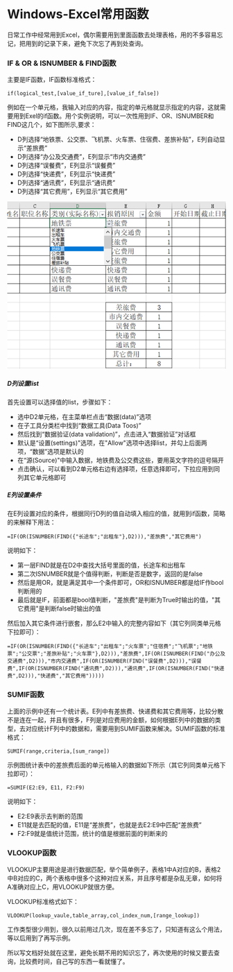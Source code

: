 # Windows-Excel常用函数
日常工作中经常用到Excel，偶尔需要用到里面函数去处理表格，用的不多容易忘记，把用到的记录下来，避免下次忘了再到处查询。
### IF & OR & ISNUMBER & FIND函数
主要是IF函数，IF函数标准格式：
```
if(logical_test,[value_if_ture],[value_if_false])
```
例如在一个单元格，我输入对应的内容，指定的单元格就显示指定的内容，这就需要用到Exel的if函数。用个实例说明，可以一次性用到IF、OR、ISNUMBER和FIND这几个，如下图所示,要求：
- D列选择“地铁票、公交票、飞机票、火车票、住宿费、差旅补贴”，E列自动显示“差旅费”
- D列选择“办公及交通费”，E列显示“市内交通费”
- D列选择“误餐费”，E列显示“误餐费”
- D列选择“快递费”，E列显示“快递费”
- D列选择“通讯费”，E列显示“通讯费”
- D列选择“其它费用”，E列显示“其它费用”

![excel函数示例](excel函数示例.png)

##### D列设置list
首先设置可以选择值的list，步骤如下：
- 选中D2单元格，在主菜单栏点击“数据(data)”选项
- 在子工具分类栏中找到“数据工具(Data Toos)”
- 然后找到“数据验证(data validation)”，点击进入“数据验证”对话框
- 默认是“设置(settings)"选项，在"Allow"选项中选择list，并勾上后面两项，“数据”选项是默认的
- 在“源(Source)"中输入数据，地铁费及公交费这些，要用英文字符的逗号隔开
- 点击确认，可以看到D2单元格右边有选择项，任意选择即可，下拉应用到同列其它单元格即可

##### E列设置条件
在E列设置对应的条件，根据同行D列的值自动填入相应的值，就用到if函数，简略的来解释下用法：
```
=IF(OR(ISNUMBER(FIND({"长途车";"出租车"},D2))),"差旅费","其它费用")
```
说明如下：
- 第一层FIND就是在D2中查找大括号里面的值，长途车和出租车
- 第二次ISNUMBER就是个值得判断，判断是否是数字，返回的是false
- 然后是用OR，就是满足其中一个条件即可，OR和ISNUMBER都是给IF作bool判断用的
- 最后就是IF，前面都是bool值判断，"差旅费"是判断为True时输出的值，"其它费用"是判断false时输出的值

然后加入其它条件进行嵌套，那么E2中输入的完整内容如下（其它列同类单元格下拉即可）：
```
=IF(OR(ISNUMBER(FIND({"长途车";"出租车";"火车票";"住宿费";"飞机票";"地铁票";"公交票";"差旅补贴";"火车票"},D2))),"差旅费",IF(OR(ISNUMBER(FIND("办公及交通费",D2))),"市内交通费",IF(OR(ISNUMBER(FIND("误餐费",D2))),"误餐费",IF(OR(ISNUMBER(FIND("通讯费",D2))),"通讯费",IF(OR(ISNUMBER(FIND("快递费",D2))),"快递费","其它费用")))))
```
### SUMIF函数
上面的示例中还有一个统计表。E列中有差旅费、快递费和其它费用等，比较分散不是连在一起，并且有很多，F列是对应费用的金额，如何根据E列中的数据的类型，去对应统计F列中的数据和，需要用到SUMIF函数来解决。SUMIF函数的标准格式：
```
SUMIF(range,criteria,[sum_range])
```
示例图统计表中的差旅费后面的单元格输入的数据如下所示（其它列同类单元格下拉即可）：
```
=SUMIF(E2:E9, E11, F2:F9)
```
说明如下：
- E2:E9表示去判断的范围
- E11就是去匹配的值，E11是“差旅费”，也就是去E2:E9中匹配“差旅费”
- F2:F9就是值统计范围，统计的值是根据前面的判断来的

### VLOOKUP函数
VLOOKUP主要用途是进行数据匹配，举个简单例子，表格1中A对应的B，表格2中B对应的C，两个表格中很多个这种对应关系，并且序号都是杂乱无章，如何将A准确对应上C，用VLOOKUP就很方便。

VLOOKUP标准格式如下：
```
VLOOKUP(lookup_vaule,table_array,col_index_num,[range_lookup])
```
工作类型很少用到，很久以前用过几次，现在差不多忘了，只知道有这么个用法，等以后用到了再写示例。

所以写文档好处就在这里，避免长期不用的知识忘了，再次使用的时候又要去查询，比较费时间，自己写的东西一看就懂了。

